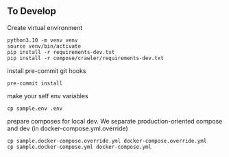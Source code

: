 ## To Develop

Create virtual environment
```
python3.10 -m venv venv
source venv/bin/activate
pip install -r requirements-dev.txt
pip install -r compose/crawler/requirements-dev.txt
```

install pre-commit git hooks
```
pre-commit install
```

make your self env variables
```
cp sample.env .env
```

prepare composes for local dev. We separate production-oriented compose and dev (in docker-compose.yml.override)
```
cp sample.docker-compose.override.yml docker-compose.override.yml
cp sample.docker-compose.yml docker-compose.yml
```